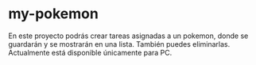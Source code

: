 # my-pokemon
En este proyecto podrás crear tareas asignadas a un pokemon, donde se guardarán y se mostrarán en una lista. También puedes eliminarlas. 
Actualmente está disponible únicamente para PC. 
